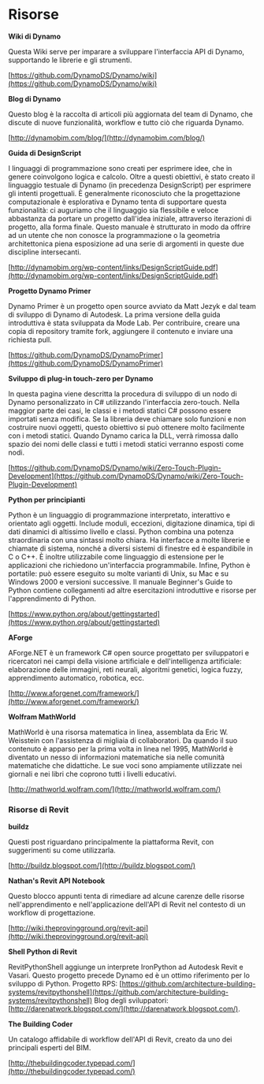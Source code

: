 

# Risorse

**Wiki di Dynamo**

Questa Wiki serve per imparare a sviluppare l'interfaccia API di Dynamo, supportando le librerie e gli strumenti.

[https://github.com/DynamoDS/Dynamo/wiki](https://github.com/DynamoDS/Dynamo/wiki)

**Blog di Dynamo**

Questo blog è la raccolta di articoli più aggiornata del team di Dynamo, che discute di nuove funzionalità, workflow e tutto ciò che riguarda Dynamo.

[http://dynamobim.com/blog/](http://dynamobim.com/blog/)

**Guida di DesignScript**

I linguaggi di programmazione sono creati per esprimere idee, che in genere coinvolgono logica e calcolo. Oltre a questi obiettivi, è stato creato il linguaggio testuale di Dynamo (in precedenza DesignScript) per esprimere gli intenti progettuali. È generalmente riconosciuto che la progettazione computazionale è esplorativa e Dynamo tenta di supportare questa funzionalità: ci auguriamo che il linguaggio sia flessibile e veloce abbastanza da portare un progetto dall'idea iniziale, attraverso iterazioni di progetto, alla forma finale. Questo manuale è strutturato in modo da offrire ad un utente che non conosce la programmazione o la geometria architettonica piena esposizione ad una serie di argomenti in queste due discipline intersecanti.

[http://dynamobim.org/wp-content/links/DesignScriptGuide.pdf](http://dynamobim.org/wp-content/links/DesignScriptGuide.pdf)

**Progetto Dynamo Primer**

Dynamo Primer è un progetto open source avviato da Matt Jezyk e dal team di sviluppo di Dynamo di Autodesk. La prima versione della guida introduttiva è stata sviluppata da Mode Lab. Per contribuire, creare una copia di repository tramite fork, aggiungere il contenuto e inviare una richiesta pull.

[https://github.com/DynamoDS/DynamoPrimer](https://github.com/DynamoDS/DynamoPrimer)

**Sviluppo di plug-in touch-zero per Dynamo**

In questa pagina viene descritta la procedura di sviluppo di un nodo di Dynamo personalizzato in C# utilizzando l'interfaccia zero-touch. Nella maggior parte dei casi, le classi e i metodi statici C# possono essere importati senza modifica. Se la libreria deve chiamare solo funzioni e non costruire nuovi oggetti, questo obiettivo si può ottenere molto facilmente con i metodi statici. Quando Dynamo carica la DLL, verrà rimossa dallo spazio dei nomi delle classi e tutti i metodi statici verranno esposti come nodi.

[https://github.com/DynamoDS/Dynamo/wiki/Zero-Touch-Plugin-Development](https://github.com/DynamoDS/Dynamo/wiki/Zero-Touch-Plugin-Development)

**Python per principianti**

Python è un linguaggio di programmazione interpretato, interattivo e orientato agli oggetti. Include moduli, eccezioni, digitazione dinamica, tipi di dati dinamici di altissimo livello e classi. Python combina una potenza straordinaria con una sintassi molto chiara. Ha interfacce a molte librerie e chiamate di sistema, nonché a diversi sistemi di finestre ed è espandibile in C o C++. È inoltre utilizzabile come linguaggio di estensione per le applicazioni che richiedono un'interfaccia programmabile. Infine, Python è portatile: può essere eseguito su molte varianti di Unix, su Mac e su Windows 2000 e versioni successive. Il manuale Beginner's Guide to Python contiene collegamenti ad altre esercitazioni introduttive e risorse per l'apprendimento di Python.

[https://www.python.org/about/gettingstarted](https://www.python.org/about/gettingstarted)

**AForge**

AForge.NET è un framework C# open source progettato per sviluppatori e ricercatori nei campi della visione artificiale e dell'intelligenza artificiale: elaborazione delle immagini, reti neurali, algoritmi genetici, logica fuzzy, apprendimento automatico, robotica, ecc.

[http://www.aforgenet.com/framework/](http://www.aforgenet.com/framework/)

**Wolfram MathWorld**

MathWorld è una risorsa matematica in linea, assemblata da Eric W. Weisstein con l'assistenza di migliaia di collaboratori. Da quando il suo contenuto è apparso per la prima volta in linea nel 1995, MathWorld è diventato un nesso di informazioni matematiche sia nelle comunità matematiche che didattiche. Le sue voci sono ampiamente utilizzate nei giornali e nei libri che coprono tutti i livelli educativi.

[http://mathworld.wolfram.com/](http://mathworld.wolfram.com/)

### Risorse di Revit

**buildz**

Questi post riguardano principalmente la piattaforma Revit, con suggerimenti su come utilizzarla.

[http://buildz.blogspot.com/](http://buildz.blogspot.com/)

**Nathan's Revit API Notebook**

Questo blocco appunti tenta di rimediare ad alcune carenze delle risorse nell'apprendimento e nell'applicazione dell'API di Revit nel contesto di un workflow di progettazione.

[http://wiki.theprovingground.org/revit-api](http://wiki.theprovingground.org/revit-api)

**Shell Python di Revit**

RevitPythonShell aggiunge un interprete IronPython ad Autodesk Revit e Vasari. Questo progetto precede Dynamo ed è un ottimo riferimento per lo sviluppo di Python. 
Progetto RPS: [https://github.com/architecture-building-systems/revitpythonshell](https://github.com/architecture-building-systems/revitpythonshell)
Blog degli sviluppatori: [http://darenatwork.blogspot.com/](http://darenatwork.blogspot.com/).

**The Building Coder**

Un catalogo affidabile di workflow dell'API di Revit, creato da uno dei principali esperti del BIM.

[http://thebuildingcoder.typepad.com/](http://thebuildingcoder.typepad.com/)

